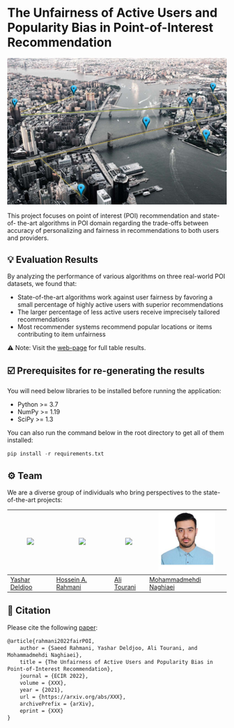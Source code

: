 # The Unfairness of Active Users and Popularity Bias in Point-of-Interest Recommendation

![The Unfairness of Active Users and Popularity Bias in Point-of-Interest Recommendation](https://github.com/RecSys-lab/FairPOI/blob/main/docs/images/banner.jpg "Fair PoI")

This project focuses on point of interest (POI) recommendation and state-of-
the-art algorithms in POI domain regarding the trade-offs between accuracy of
personalizing and fairness in recommendations to both users and providers.

## 💡 Evaluation Results

By analyzing the performance of various algorithms on three real-world POI datasets, we found that:

- State-of-the-art algorithms work against user fairness by favoring a small percentage of highly active users with superior recommendations
- The larger percentage of less active users receive imprecisely tailored recommendations
- Most recommender systems recommend popular locations or items contributing to item unfairness

⚠️ Note: Visit the [web-page](https://recsys-lab.github.io/FairPOI/ "web-page") for full table results.

## ☑️ Prerequisites for re-generating the results

You will need below libraries to be installed before running the application:

- Python >= 3.7
- NumPy >= 1.19
- SciPy >= 1.3

You can also run the command below in the root directory to get all of them installed:

```python
pip install -r requirements.txt
```

## ⚙️ Team

We are a diverse group of individuals who bring perspectives to the state-of-the-art projects:

| <a href="https://github.com/yasdel"><img src="https://yasdel.github.io/images/yashar_avator.jpg" width="130"></a> | <a href="https://github.com/rahmanidashti"><img src="https://github.com/rahmanidashti.png?size=130"></a> | <a href="https://github.com/alitourani"><img src="https://github.com/alitourani.png?size=130"></a> | <a href="https://www.linkedin.com/in/ehsan-naghiaei"><img src="https://github.com/RecSys-lab/FairPOI/blob/main/docs/images/team/mohammadmehdi_naghiaei.jpg" width="130"></a> |
| ----------------------------------------------------------------------------------------------------------------- | -------------------------------------------------------------------------------------------------------- | -------------------------------------------------------------------------------------------------- | ---------------------------------------------------------------------------------------------------------------------------------------------------------------------------- |
| [Yashar Deldjoo](mailto:yashar.deldjoo@poliba.it "yashar.deldjoo@poliba.it")                                      | [Hossein A. Rahmani](mailto:rahmanidashti@alumni.znu.ac.ir "rahmanidashti@alumni.znu.ac.ir")             | [Ali Tourani](mailto:tourani@msc.guilan.ac.ir "tourani@msc.guilan.ac.ir")                          | [Mohammadmehdi Naghiaei](mailto:naghiaei@usc.edu "naghiaei@usc.edu")                                                                                                         |

## 📝 Citation

Please cite the following [paper](https://arxiv.org/):

```
@article{rahmani2022fairPOI,
    author = {Saeed Rahmani, Yashar Deldjoo, Ali Tourani, and Mohammadmehdi Naghiaei},
    title = {The Unfairness of Active Users and Popularity Bias in Point-of-Interest Recommendation},
    journal = {ECIR 2022},
    volume = {XXX},
    year = {2021},
    url = {https://arxiv.org/abs/XXX},
    archivePrefix = {arXiv},
    eprint = {XXX}
}
```
